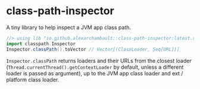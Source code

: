 # class-path-inspector

A tiny library to help inspect a JVM app class path.

```scala
//> using lib "io.github.alexarchambault::class-path-inspector:latest.release"
import classpath.Inspector
Inspector.classPath().toVector // Vector[(ClassLoader, Seq[URL])]
```

`Inspector.classPath` returns loaders and their URLs from the closest loader
(`Thread.currentThread().getContextLoader` by default, unless a different
loader is passed as argument), up to the JVM app class loader and ext / platform
class loader.

